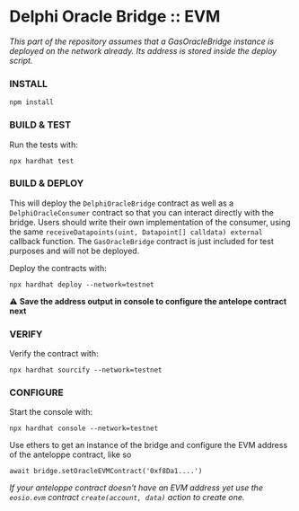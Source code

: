 # Delphi Oracle Bridge :: EVM

_This part of the repository assumes that a GasOracleBridge instance is deployed on the network already. Its address is stored inside the deploy script._
### INSTALL

`npm install`

### BUILD & TEST

Run the tests with:

`npx hardhat test`

### BUILD & DEPLOY

This will deploy the `DelphiOracleBridge` contract as well as a `DelphiOracleConsumer` contract so that you can interact directly with the bridge. Users should write their own implementation of the consumer, using the same `receiveDatapoints(uint, Datapoint[] calldata) external` callback function. The `GasOracleBridge` contract is just included for test purposes and will not be deployed.

Deploy the contracts with:

`npx hardhat deploy --network=testnet`

⚠️ **Save the address output in console to configure the antelope contract next**

### VERIFY

Verify the contract  with:

`npx hardhat sourcify --network=testnet`

### CONFIGURE

Start the console with:

`npx hardhat console --network=testnet`

Use ethers to get an instance of the bridge and configure the EVM address of the anteloppe contract, like so

`await bridge.setOracleEVMContract('0xf8Da1....')`

_If your anteloppe contract doesn't have an EVM address yet use the `eosio.evm` contract `create(account, data)` action to create one._

